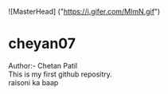 ![MasterHead] ("https://i.gifer.com/MImN.gif")
# cheyan07
Author:- Chetan Patil
<br>
This is my first github repositry.
<br>
raisoni ka baap
